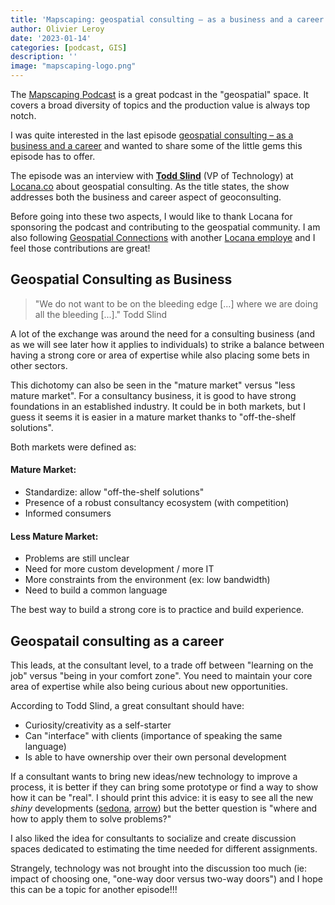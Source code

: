 ```yaml
---
title: 'Mapscaping: geospatial consulting – as a business and a career'
author: Olivier Leroy
date: '2023-01-14'
categories: [podcast, GIS]
description: ''
image: "mapscaping-logo.png"
---
```



The [Mapscaping Podcast](https://mapscaping.com/) is a great podcast in the "geospatial" space. It covers a broad diversity of topics and the production value is always top notch.

I was quite interested in the last episode [geospatial consulting – as a business and a career](https://mapscaping.com/podcast/geospatial-consulting-as-a-business-and-a-career/) and wanted to share some of the little gems this episode has to offer. 

The episode was an interview with [**Todd Slind**](https://mobile.twitter.com/slindy23) (VP of Technology) at [Locana.co](https://www.locana.co/) about geospatial consulting. As the title states, the show addresses both the business and career aspect of geoconsulting. 

Before going into these two aspects, I would like to thank Locana for sponsoring the podcast and contributing to the geospatial community. I am also following [Geospatial Connections](https://twitter.com/i/communities/1514335561745580050) with another [Locana employe](https://twitter.com/buxton_bruce) and I feel those contributions are great! 

## Geospatial Consulting as Business

> "We do not want to be on the bleeding edge [...] where we are doing all the bleeding [...]." Todd Slind

A lot of the exchange was around the need for a consulting business (and as we will see later how it applies to individuals) to strike a balance between having a strong core or area of expertise while also placing some bets in other sectors. 

This dichotomy can also be seen in the "mature market" versus "less mature market". For a consultancy business, it is good to have strong foundations in an established industry. It could be in both markets, but I guess it seems it is easier in a mature market thanks to "off-the-shelf solutions". 

Both markets were defined as: 

#### Mature Market: 

- Standardize: allow "off-the-shelf solutions"  
- Presence of a robust consultancy ecosystem (with competition)  
- Informed consumers 

#### Less Mature Market:

- Problems are still unclear   
- Need for more custom development / more IT
- More constraints from the environment (ex: low bandwidth)
- Need to build a common language

The best way to build a strong core is to practice and build experience. 

## Geospatail consulting as a career 

This leads, at the consultant level, to a trade off between "learning on the job" versus "being in your comfort zone". You need to maintain your core area of expertise while also being curious about new opportunities.

According to Todd Slind, a great consultant should have:   
- Curiosity/creativity as a self-starter  
- Can "interface" with clients (importance of speaking the same language)  
- Is able to have ownership over their own personal development 

If a consultant wants to bring new ideas/new technology to improve a process, it is better if they can bring some prototype or find a way to show how it can be "real". I should print this advice: it is easy to see all the new *shiny* developments ([sedona](https://sedona.apache.org/1.3.1-incubating/), [arrow](https://arrow.apache.org/)) but the better question is "where and how to apply them to solve problems?"

I also liked the idea for consultants to socialize and create discussion spaces dedicated to estimating the time needed for different assignments.  

Strangely, technology was not brought into the discussion too much (ie: impact of choosing one, "one-way door versus two-way doors") and I hope this can be a topic for another episode!!! 